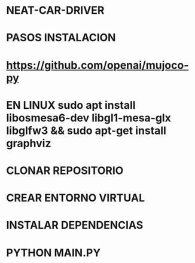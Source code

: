 # NEAT-CAR-DRIVER

# PASOS INSTALACION

# https://github.com/openai/mujoco-py
# EN LINUX sudo apt install libosmesa6-dev libgl1-mesa-glx libglfw3 && sudo apt-get install graphviz
# CLONAR REPOSITORIO
# CREAR ENTORNO VIRTUAL
# INSTALAR DEPENDENCIAS
# PYTHON MAIN.PY
